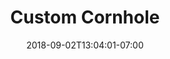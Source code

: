 ---
title: "Custom Cornhole"
date: 2018-09-02T13:04:01-07:00
draft: false

image: procore-cornhole-1200x900.jpg

link:
---